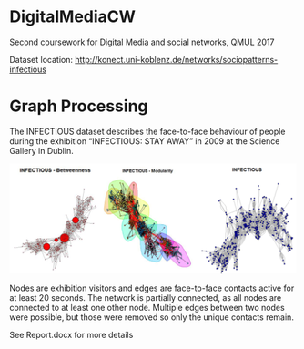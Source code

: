 # DigitalMediaCW
Second coursework for Digital Media and social networks, QMUL 2017

Dataset location:
http://konect.uni-koblenz.de/networks/sociopatterns-infectious

# Graph Processing
The INFECTIOUS dataset describes the face-to-face behaviour of people during the exhibition “INFECTIOUS: STAY AWAY” in 2009 at the Science Gallery in Dublin. 

![infectious-graph-petur-einarsson](https://github.com/Hunang/DigitalMediaCW/blob/master/Infectious.png "Graphs")


Nodes are exhibition visitors and edges are face-to-face contacts active for at least 20 seconds. The network is partially connected, as all nodes are connected to at least one other node. Multiple edges between two nodes were possible, but those were removed so only the unique contacts remain.

See Report.docx for more details
